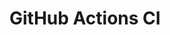 # GitHub Actions CI
























































































































































































































































































































































































































































































































































































































































































































































































































































































































































































































































































































































































































































































































































































































































































































































































































































































































































































































































































































































































































































































































































































































































































































































































































































































































































































































































































































































































































































































































































































































































































































































































































































































































































































































































































































































































































































































































































